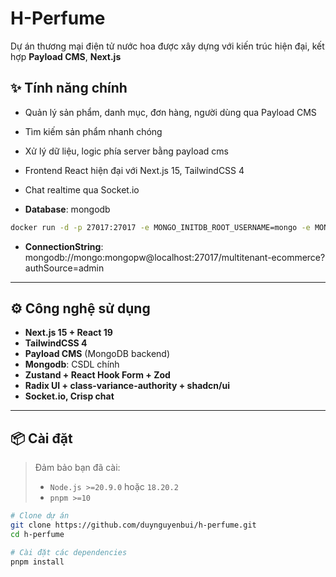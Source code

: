 # H-Perfume

Dự án thương mại điện tử nước hoa được xây dựng với kiến trúc hiện đại, kết hợp **Payload CMS**, **Next.js**

## ✨ Tính năng chính

- Quản lý sản phẩm, danh mục, đơn hàng, người dùng qua Payload CMS
- Tìm kiếm sản phẩm nhanh chóng
- Xử lý dữ liệu, logic phía server bằng payload cms
- Frontend React hiện đại với Next.js 15, TailwindCSS 4
- Chat realtime qua Socket.io

- **Database**: mongodb

```bash
docker run -d -p 27017:27017 -e MONGO_INITDB_ROOT_USERNAME=mongo -e MONGO_INITDB_ROOT_PASSWORD=mongopw mongo
```

- **ConnectionString**: mongodb://mongo:mongopw@localhost:27017/multitenant-ecommerce?authSource=admin

---

## ⚙️ Công nghệ sử dụng

- **Next.js 15 + React 19**
- **TailwindCSS 4**
- **Payload CMS** (MongoDB backend)
- **Mongodb**: CSDL chính
- **Zustand + React Hook Form + Zod**
- **Radix UI + class-variance-authority + shadcn/ui**
- **Socket.io, Crisp chat**

---

## 📦 Cài đặt

> Đảm bảo bạn đã cài:
>
> - `Node.js >=20.9.0` hoặc `18.20.2`
> - `pnpm >=10`

```bash
# Clone dự án
git clone https://github.com/duynguyenbui/h-perfume.git
cd h-perfume

# Cài đặt các dependencies
pnpm install
```
